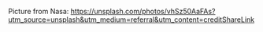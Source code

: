 Picture from Nasa:
https://unsplash.com/photos/vhSz50AaFAs?utm_source=unsplash&utm_medium=referral&utm_content=creditShareLink